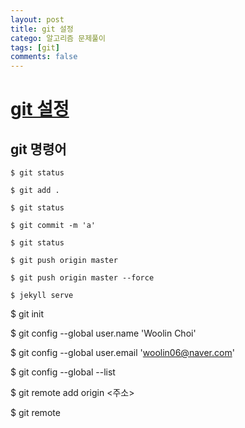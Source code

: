 ```yaml
---
layout: post
title: git 설정
catego: 알고리즘 문제풀이
tags: [git]
comments: false
---
```


# [git 설정]()

## git 명령어

~~~shell
$ git status

$ git add .

$ git status

$ git commit -m 'a'

$ git status

$ git push origin master

$ git push origin master --force

$ jekyll serve
~~~
$ git init

$ git config --global user.name 'Woolin Choi'

$ git config --global user.email 'woolin06@naver.com'

$ git config --global --list

$ git remote add origin <주소>

$ git remote 
~~~